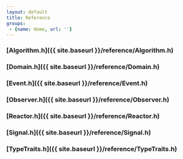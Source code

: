 ```yaml
---
layout: default
title: Reference
groups: 
 - {name: Home, url: ''}
---
```

### [Algorithm.h]({{ site.baseurl }}/reference/Algorithm.h)

### [Domain.h]({{ site.baseurl }}/reference/Domain.h)

### [Event.h]({{ site.baseurl }}/reference/Event.h)

### [Observer.h]({{ site.baseurl }}/reference/Observer.h)

### [Reactor.h]({{ site.baseurl }}/reference/Reactor.h)

### [Signal.h]({{ site.baseurl }}/reference/Signal.h)

### [TypeTraits.h]({{ site.baseurl }}/reference/TypeTraits.h)